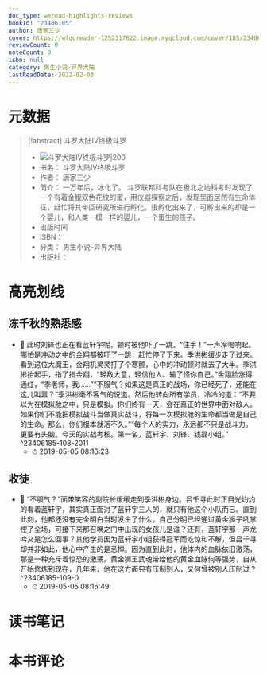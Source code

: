 ```yaml
---
doc_type: weread-highlights-reviews
bookId: "23406185"
author: 唐家三少
cover: https://wfqqreader-1252317822.image.myqcloud.com/cover/185/23406185/t7_23406185.jpg
reviewCount: 0
noteCount: 0
isbn: null
category: 男生小说-异界大陆
lastReadDate: 2022-02-03
---
```

# 元数据
> [!abstract] 斗罗大陆IV终极斗罗
> - ![ 斗罗大陆IV终极斗罗|200](https://wfqqreader-1252317822.image.myqcloud.com/cover/185/23406185/t7_23406185.jpg)
> - 书名： 斗罗大陆IV终极斗罗
> - 作者： 唐家三少
> - 简介： 一万年后，冰化了。
斗罗联邦科考队在极北之地科考时发现了一个有着金银双色花纹的蛋，用仪器探察之后，发现里面居然有生命体征，赶忙将其带回研究所进行孵化。蛋孵化出来了，可孵出来的却是一个婴儿，和人类一模一样的婴儿，一个蛋生的孩子。
> - 出版时间 
> - ISBN： 
> - 分类： 男生小说-异界大陆
> - 出版社： 

# 高亮划线

## 冻千秋的熟悉感


- 📌 此时刘锋也正在看蓝轩宇呢，顿时被他吓了一跳。“住手！”一声冷喝响起。哪怕是冲动之中的金翔都被吓了一跳，赶忙停了下来。季洪彬缓步走了过来。看到这位大魔王，金翔机灵灵打了个寒颤，心中的冲动顿时就去了大半。季洪彬抬起手，指了指金翔，“轻敌大意，轻信他人。输了怪你自己。”金翔脸涨得通红，“季老师，我……”“不服气？如果这是真正的战场，你已经死了，还能在这儿叫嚣？”季洪彬毫不客气的说道。然后他转向所有学员，冷冷的道：“不要以为在模拟舱之中，只是模拟。你们终有一天，会在真正的世界中面对敌人。如果你们不能把模拟战斗当做真实战斗，将每一次模拟舱的生命都当做是自己的生命。那么，你们根本就活不久。”“每个人的实力，永远都不只是战斗力。更要有头脑。今天的实战考核。第一名，蓝轩宇、刘锋、钱磊小组。” ^23406185-108-2011
    - ⏱ 2019-05-05 08:16:23 
## 收徒


- 📌 “不服气？”面带笑容的副院长缓缓走到季洪彬身边。吕千寻此时正目光灼灼的看着蓝轩宇，其实真正面对了蓝轩宇三人的，就只有他这个小队而已。直到此刻，他都还没有完全明白当时发生了什么。自己分明已经通过黄金狮子吼掌控了全场，可接下来那召唤之门中出现的女孩儿是谁？还有，蓝轩宇那一声龙吟又是怎么回事？其他学员因为蓝轩宇小组获得冠军而吃惊和不解，但吕千寻却并非如此，他心中产生的是忌惮。因为直到此时，他体内的血脉依旧激荡，那是一种充斥着惊恐的激荡。黄金狮王武魂带给他的黄金血脉何等强势，自从开始修炼到现在，几年来，他在这方面只有压制别人，又何曾被别人压制过？ ^23406185-109-0
    - ⏱ 2019-05-05 08:16:49 
# 读书笔记

# 本书评论
